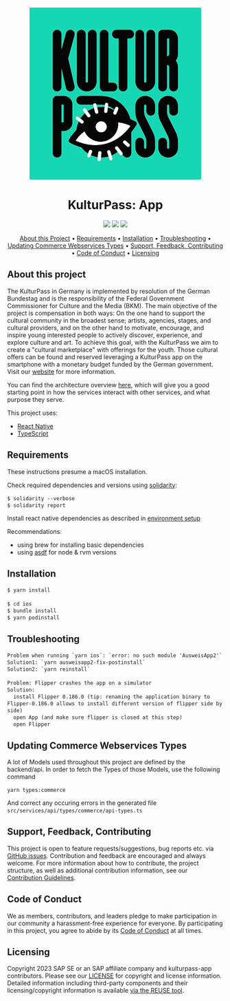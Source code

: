 <p align="center">
    <img src="https://github.com/kulturpass-de/.github/blob/main/images/kulturpass-de-logo.jpg?raw=true">
<p>
<h1 align="center">
KulturPass: App
</h1>
<p align="center">
<a href="https://github.com/kulturpass-de/kulturpass-app/issues" title="Issues"><img src="https://img.shields.io/github/issues/kulturpass-de/kulturpass-app?style=flat"></a>
<a href="https://github.com/kulturpass-de/kulturpass-app/blob/HEAD/LICENSE" title="LICENSE"><img src="https://img.shields.io/badge/License-Apache%202.0-green.svg?style=flat"></a>
<a href="https://api.reuse.software/info/github.com/kulturpass-de/kulturpass-app" title="REUSE status"><img src="https://api.reuse.software/badge/github.com/kulturpass-de/kulturpass-app"></a>
</p>

<p align="center">
  <a href="#about-this-project">About this Project</a> •
  <a href="#requirements">Requirements</a> •
  <a href="#installation">Installation</a> •
  <a href="#troubleshooting">Troubleshooting</a> •
  <a href="#updating-commerce-webservices-types">Updating Commerce Webservices Types</a> •
  <a href="#support-feedback-contributing">Support, Feedback, Contributing</a> •
  <a href="#code-of-conduct">Code of Conduct</a> •
  <a href="#licensing">Licensing</a>
</p>


## About this project

The KulturPass in Germany is implemented by resolution of the German Bundestag and is the responsibility of the Federal Government Commissioner for Culture and the Media (BKM). The main objective of the project is compensation in both ways: On the one hand to support the cultural community in the broadest sense; artists, agencies, stages, and cultural providers, and on the other hand to motivate, encourage, and inspire young interested people to actively discover, experience, and explore culture and art. To achieve this goal, with the KulturPass we aim to create a "cultural marketplace" with offerings for the youth. Those cultural offers can be found and reserved leveraging a KulturPass app on the smartphone with a monetary budget funded by the German government. Visit our [website](https://kulturpass.de) for more information.

You can find the architecture overview [here](https://github.com/kulturpass-de/kulturpass-documentation), which will give you a good starting point in how the services interact with other services, and what purpose they serve.

This project uses:
- [React Native](https://reactnative.dev/)
- [TypeScript](https://www.typescriptlang.org/docs/home.html)

## Requirements
These instructions presume a macOS installation.

Check required dependencies and versions using [solidarity](https://infinitered.github.io/solidarity/#/):

    $ solidarity --verbose
    $ solidarity report

Install react native dependencies as described in [environment setup](https://reactnative.dev/docs/environment-setup)

Recommendations:
- using brew for installing basic dependencies
- using [asdf](https://asdf-vm.com/) for node & rvm versions

## Installation
    $ yarn install

    $ cd ios
    $ bundle install
    $ yarn podinstall

## Troubleshooting

    Problem when running `yarn ios`: `error: no such module 'AusweisApp2'`
    Solution1: `yarn ausweisapp2-fix-postinstall`
    Solution2: `yarn reinstall`

    Problem: Flipper crashes the app on a simulator
    Solution:
      install Flipper 0.186.0 (tip: renaming the application binary to Flipper-0.186.0 allows to install different version of flipper side by side)
      open App (and make sure flipper is closed at this step)
      open Flipper


## Updating Commerce Webservices Types

A lot of Models used throughout this project are defined by the backend/api. In order to fetch the Types of those Models, use the following command

```
yarn types:commerce
```

And correct any occuring errors in the generated file `src/services/api/types/commerce/api-types.ts`

## Support, Feedback, Contributing

This project is open to feature requests/suggestions, bug reports etc. via [GitHub issues](https://github.com/kulturpass-de/kulturpass-app/issues). Contribution and feedback are encouraged and always welcome. For more information about how to contribute, the project structure, as well as additional contribution information, see our [Contribution Guidelines](CONTRIBUTING.md).

## Code of Conduct

We as members, contributors, and leaders pledge to make participation in our community a harassment-free experience for everyone. By participating in this project, you agree to abide by its [Code of Conduct](CODE_OF_CONDUCT.md) at all times.

## Licensing

Copyright 2023 SAP SE or an SAP affiliate company and kulturpass-app contributors. Please see our [LICENSE](LICENSE) for copyright and license information. Detailed information including third-party components and their licensing/copyright information is available [via the REUSE tool](https://api.reuse.software/info/github.com/kulturpass-de/kulturpass-app).
